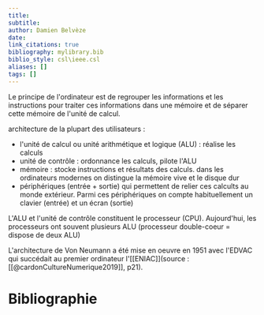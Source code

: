 ```yaml
---
title: 
subtitle:
author: Damien Belvèze
date:
link_citations: true
bibliography: mylibrary.bib
biblio_style: csl\ieee.csl
aliases: []
tags: []
---
```



Le principe de l'ordinateur est de regrouper les informations et les instructions pour traiter ces informations dans une mémoire et de séparer cette mémoire de l'unité de calcul.

architecture de la plupart des utilisateurs : 

- l'unité de calcul ou unité arithmétique et logique (ALU) : réalise les calculs
- unité de contrôle : ordonnance les calculs, pilote l'ALU
- mémoire : stocke instructions et résultats des calculs. dans les ordinateurs modernes on distingue la mémoire vive et le disque dur
- périphériques (entrée + sortie) qui permettent de relier ces calcults au monde extérieur. Parmi ces périphériques on compte habituellement un clavier (entrée) et un écran (sortie)

L'ALU et l'unité de contrôle constituent le processeur (CPU). Aujourd'hui, les processeurs ont souvent plusieurs ALU (processeur double-coeur = dispose de deux ALU)

L'architecture de Von Neumann a été mise en oeuvre en 1951 avec l'EDVAC qui succédait au premier ordinateur l'[[ENIAC]](source : [[@cardonCultureNumerique2019]], p21).









# Bibliographie
